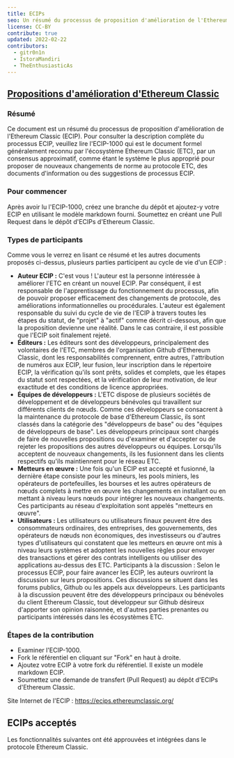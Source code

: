 ```yaml
---
title: ECIPs
seo: Un résumé du processus de proposition d'amélioration de l'Ethereum Classic (ECIP), et une liste des ECIP acceptées.
license: CC-BY
contribute: true
updated: 2022-02-22
contributors:
  - gitr0n1n
  - IstoraMandiri
  - TheEnthusiasticAs
---
```


## [Propositions d'amélioration d'Ethereum Classic](https://ecips.ethereumclassic.org/)

### Résumé

Ce document est un résumé du processus de proposition d'amélioration de l'Ethereum Classic (ECIP). Pour consulter la description complète du processus ECIP, veuillez lire l'ECIP-1000 qui est le document formel généralement reconnu par l'écosystème Ethereum Classic (ETC), par un consensus approximatif, comme étant le système le plus approprié pour proposer de nouveaux changements de norme au protocole ETC, des documents d'information ou des suggestions de processus ECIP.

### Pour commencer

Après avoir lu l'ECIP-1000, créez une branche du dépôt et ajoutez-y votre ECIP en utilisant le modèle markdown fourni. Soumettez en créant une Pull Request dans le dépôt d'ECIPs d'Ethereum Classic.

### Types de participants

Comme vous le verrez en lisant ce résumé et les autres documents proposés ci-dessus, plusieurs parties participent au cycle de vie d'un ECIP :

- **Auteur ECIP :** C'est vous ! L'auteur est la personne intéressée à améliorer l'ETC en créant un nouvel ECIP. Par conséquent, il est responsable de l'apprentissage du fonctionnement du processus, afin de pouvoir proposer efficacement des changements de protocole, des améliorations informationnelles ou procédurales. L'auteur est également responsable du suivi du cycle de vie de l'ECIP à travers toutes les étapes du statut, de "projet" à "actif" comme décrit ci-dessous, afin que la proposition devienne une réalité. Dans le cas contraire, il est possible que l'ECIP soit finalement rejeté.
- **Éditeurs :** Les éditeurs sont des développeurs, principalement des volontaires de l'ETC, membres de l'organisation Github d'Ethereum Classic, dont les responsabilités comprennent, entre autres, l'attribution de numéros aux ECIP, leur fusion, leur inscription dans le répertoire ECIP, la vérification qu'ils sont prêts, solides et complets, que les étapes du statut sont respectées, et la vérification de leur motivation, de leur exactitude et des conditions de licence appropriées.
- **Équipes de développeurs :** L'ETC dispose de plusieurs sociétés de développement et de développeurs bénévoles qui travaillent sur différents clients de nœuds. Comme ces développeurs se consacrent à la maintenance du protocole de base d'Ethereum Classic, ils sont classés dans la catégorie des "développeurs de base" ou des "équipes de développeurs de base". Les développeurs principaux sont chargés de faire de nouvelles propositions ou d'examiner et d'accepter ou de rejeter les propositions des autres développeurs ou équipes. Lorsqu'ils acceptent de nouveaux changements, ils les fusionnent dans les clients respectifs qu'ils maintiennent pour le réseau ETC.
- **Metteurs en œuvre :** Une fois qu'un ECIP est accepté et fusionné, la dernière étape consiste pour les mineurs, les pools miniers, les opérateurs de portefeuilles, les bourses et les autres opérateurs de nœuds complets à mettre en œuvre les changements en installant ou en mettant à niveau leurs nœuds pour intégrer les nouveaux changements. Ces participants au réseau d'exploitation sont appelés "metteurs en œuvre".
- **Utilisateurs :** Les utilisateurs ou utilisateurs finaux peuvent être des consommateurs ordinaires, des entreprises, des gouvernements, des opérateurs de nœuds non économiques, des investisseurs ou d'autres types d'utilisateurs qui constatent que les metteurs en œuvre ont mis à niveau leurs systèmes et adoptent les nouvelles règles pour envoyer des transactions et gérer des contrats intelligents ou utiliser des applications au-dessus des ETC. Participants à la discussion : Selon le processus ECIP, pour faire avancer les ECIP, les auteurs ouvriront la discussion sur leurs propositions. Ces discussions se situent dans les forums publics, Github ou les appels aux développeurs. Les participants à la discussion peuvent être des développeurs principaux ou bénévoles du client Ethereum Classic, tout développeur sur Github désireux d'apporter son opinion raisonnée, et d'autres parties prenantes ou participants intéressés dans les écosystèmes ETC.

### Étapes de la contribution

- Examiner l'ECIP-1000.
- Fork le référentiel en cliquant sur "Fork" en haut à droite.
- Ajoutez votre ECIP à votre fork du référentiel. Il existe un modèle markdown ECIP.
- Soumettez une demande de transfert (Pull Request) au dépôt d'ECIPs d'Ethereum Classic.

Site Internet de l'ECIP : https://ecips.ethereumclassic.org/

## ECIPs acceptés

Les fonctionnalités suivantes ont été approuvées et intégrées dans le protocole Ethereum Classic.
